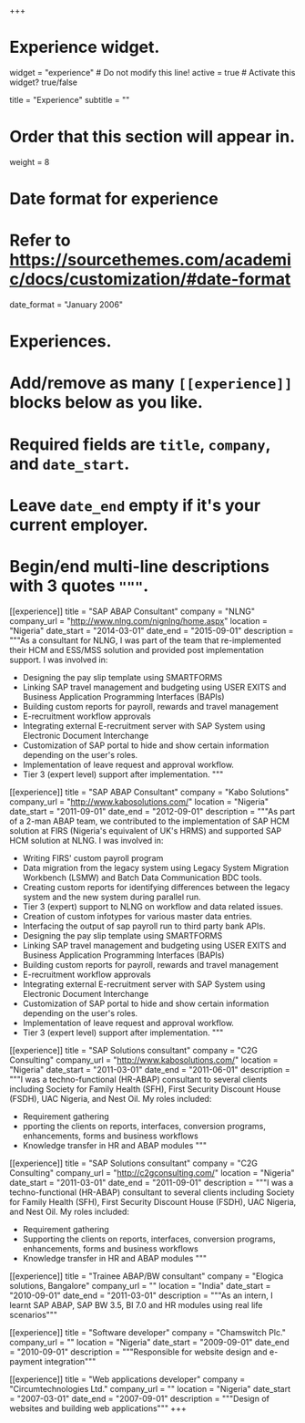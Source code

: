 +++
# Experience widget.
widget = "experience"  # Do not modify this line!
active = true  # Activate this widget? true/false

title = "Experience"
subtitle = ""

# Order that this section will appear in.
weight = 8

# Date format for experience
#   Refer to https://sourcethemes.com/academic/docs/customization/#date-format
date_format = "January 2006"

# Experiences.
#   Add/remove as many `[[experience]]` blocks below as you like.
#   Required fields are `title`, `company`, and `date_start`.
#   Leave `date_end` empty if it's your current employer.
#   Begin/end multi-line descriptions with 3 quotes `"""`.
[[experience]]
  title = "SAP ABAP Consultant"
  company = "NLNG"
  company_url = "http://www.nlng.com/nignlng/home.aspx"
  location = "Nigeria"
  date_start = "2014-03-01"
  date_end = "2015-09-01"
  description = """As a consultant for NLNG, I was part of the team that re-implemented their HCM and ESS/MSS solution and provided post implementation support.
 I was involved in:
 
  * Designing the pay slip template using SMARTFORMS
  * Linking SAP travel management and budgeting using USER EXITS and Business Application Programming Interfaces (BAPIs) 
  * Building custom reports for payroll, rewards and travel management
  * E-recruitment workflow approvals
  * Integrating external E-recruitment server with SAP System using Electronic Document Interchange
  * Customization of SAP portal to hide and show certain information depending on the user's roles.
  * Implementation of leave request and approval workflow.
  * Tier 3 (expert level) support after implementation.
 """

[[experience]]
  title = "SAP ABAP Consultant"
  company = "Kabo Solutions"
  company_url = "http://www.kabosolutions.com/"
  location = "Nigeria"
  date_start = "2011-09-01"
  date_end = "2012-09-01"
  description = """As part of a 2-man ABAP team, we contributed to the implementation of SAP HCM solution at FIRS (Nigeria's equivalent of UK's HRMS) and supported SAP HCM solution at NLNG.
 I was involved in:

  * Writing FIRS' custom payroll program
  * Data migration from the legacy system using Legacy System Migration Workbench (LSMW) and Batch Data Communication BDC tools.
  * Creating custom reports for identifying differences between the legacy system and the new system during parallel run.
  * Tier 3 (expert) support to NLNG on workflow and data related issues.
  * Creation of custom infotypes for various master data entries.
  * Interfacing the output of sap payroll run to third party bank APIs.
  * Designing the pay slip template using SMARTFORMS
  * Linking SAP travel management and budgeting using USER EXITS and Business Application Programming Interfaces (BAPIs) 
  * Building custom reports for payroll, rewards and travel management
  * E-recruitment workflow approvals
  * Integrating external E-recruitment server with SAP System using Electronic Document Interchange
  * Customization of SAP portal to hide and show certain information depending on the user's roles.
  * Implementation of leave request and approval workflow.
  * Tier 3 (expert level) support after implementation.
  """

[[experience]]
  title = "SAP Solutions consultant"
  company = "C2G Consulting"
  company_url = "http://www.kabosolutions.com/"
  location = "Nigeria"
  date_start = "2011-03-01"
  date_end = "2011-06-01"
  description = """I was a techno-functional (HR-ABAP) consultant to several clients including Society for Family Health (SFH), First Security Discount House (FSDH), UAC Nigeria, and Nest Oil.
 My roles included:
 * Requirement gathering 
 * pporting the clients on reports, interfaces, conversion programs, enhancements, forms and business workflows
 * Knowledge transfer in HR and ABAP modules 
  """

[[experience]]
  title = "SAP Solutions consultant"
  company = "C2G Consulting"
  company_url = "http://c2gconsulting.com/"
  location = "Nigeria"
  date_start = "2011-03-01"
  date_end = "2011-09-01"
  description = """I was a techno-functional (HR-ABAP) consultant to several clients including Society for Family Health (SFH), First Security Discount House (FSDH), UAC Nigeria, and Nest Oil.
 My roles included:
 * Requirement gathering 
 * Supporting the clients on reports, interfaces, conversion programs, enhancements, forms and business workflows
 * Knowledge transfer in HR and ABAP modules
  """
  
 [[experience]]
  title = "Trainee ABAP/BW consultant"
  company = "Elogica solutions, Bangalore"
  company_url = ""
  location = "India"
  date_start = "2010-09-01"
  date_end = "2011-03-01"
  description = """As an intern, I learnt SAP ABAP, SAP BW 3.5, BI 7.0 and HR modules using real life scenarios"""
 
 [[experience]]
  title = "Software developer"
  company = "Chamswitch Plc."
  company_url = ""
  location = "Nigeria"
  date_start = "2009-09-01"
  date_end = "2010-09-01"
  description = """Responsible for website design and e-payment integration"""
  
 [[experience]]
  title = "Web applications developer"
  company = "Circumtechnologies Ltd."
  company_url = ""
  location = "Nigeria"
  date_start = "2007-03-01"
  date_end = "2007-09-01"
  description = """Design of websites and building web applications"""
+++
